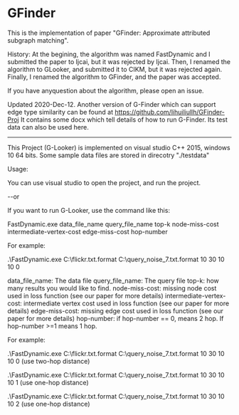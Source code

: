 # GFinder

This is the implementation of paper "GFinder: Approximate attributed subgraph matching".

History:
At the begining, the algorithm was named FastDynamic and I submitted the paper to Ijcai, but it was rejected by Ijcai.
Then, I renamed the algorithm to GLooker, and submitted it to CIKM, but it was rejected again.
Finally, I renamed the algorithm to GFinder, and the paper was accepted. 

If you have anyquestion about the algorithm, please open an issue.



Updated 2020-Dec-12. Another version of G-Finder which can support edge type similarity can be found at https://github.com/lihuiliullh/GFinder-Proj
It contains some docx which tell details of how to run G-Finder.
Its test data can also be used here.



------------------------------------------------------------------------------------------------------------------------

This Project (G-Looker) is implemented on visual studio C++ 2015, windows 10 64 bits.
Some sample data files are stored in direcotry "./testdata"

Usage:

You can use visual studio to open the project, and run the project.

--or

If you want to run G-Looker, use the command like this:

FastDynamic.exe data_file_name query_file_name top-k node-miss-cost  intermediate-vertex-cost  edge-miss-cost hop-number

For example:

.\FastDynamic.exe C:\flickr.txt.format C:\query_noise_7.txt.format 10 30 10 10 0



data_file_name: The data file
query_file_name: The query file
top-k: how many results you would like to find. 
node-miss-cost: missing node cost used in loss function (see our paper for more details)
intermediate-vertex-cost:  intermediate vertex cost used in loss function (see our paper for more details)
edge-miss-cost: missing edge cost used in loss function (see our paper for more details)
hop-number: if hop-number == 0, means 2 hop. If hop-number >=1 means 1 hop.




For example:

.\FastDynamic.exe C:\flickr.txt.format C:\query_noise_7.txt.format 10 30 10 10 0    (use two-hop distance)

.\FastDynamic.exe C:\flickr.txt.format C:\query_noise_7.txt.format 10 30 10 10 1    (use one-hop distance)

.\FastDynamic.exe C:\flickr.txt.format C:\query_noise_7.txt.format 10 30 10 10 2    (use one-hop distance)
